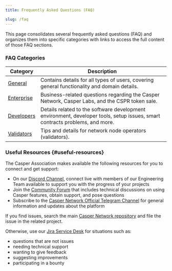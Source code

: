 ```yaml
---
title: Frequently Asked Questions (FAQ)

slug: /faq
---
```


This page consolidates several frequently asked questions (FAQ) and organizes them into specific categories with links to access the full content of those FAQ sections.

### FAQ Categories

| Category | Description |
| --- | --- |
| [General](./faq-general.md) | Contains details for all types of users, covering general functionality and domain details. |
| [Enterprise](./faq-enterpise.md) | Business-related questions regarding the Casper Network, Casper Labs, and the CSPR token sale. |
| [Developers](./faq-developer.md) | Details related to the software development environment, developer tools, setup issues, smart contracts problems, and more. |
| [Validators](./faq-validator.md) | Tips and details for network node operators (validators). |

### Useful Resources {#useful-resources}

The Casper Association makes available the following resources for you to connect and get support:

-   On our <a href="https://discordapp.com/invite/mpZ9AYD">Discord Channel</a>, connect live with members of our Engineering Team available to support you with the progress of your projects
-   Join the <a href="https://forums.casperlabs.io/">Community Forum</a> that includes technical discussions on using Casper features, obtain support, and pose questions
-   Subscribe to the <a href="https://t.me/casperblockchain">Casper Network Official Telegram Channel</a> for general information and updates about the platform

If you find issues, search the main <a href="https://github.com/casper-network">Casper Network repository</a> and file the issue in the related project.

Otherwise, use our <a href="https://casperlabs.atlassian.net/servicedesk">Jira Service Desk</a> for situations such as:

-   questions that are not issues
-   needing technical support
-   wanting to give feedback
-   suggesting improvements
-   participating in a bounty
